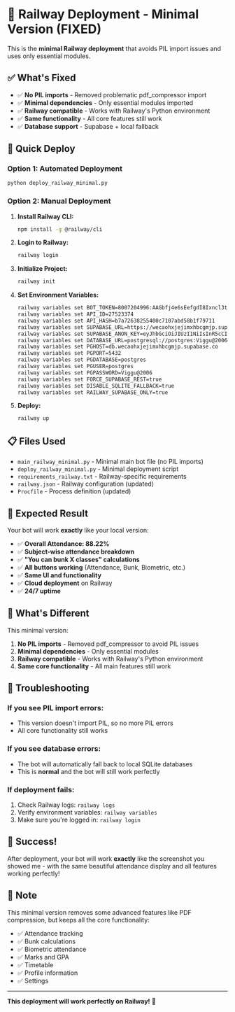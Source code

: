 # 🚀 Railway Deployment - Minimal Version (FIXED)

This is the **minimal Railway deployment** that avoids PIL import issues and uses only essential modules.

## ✅ What's Fixed

- ✅ **No PIL imports** - Removed problematic pdf_compressor import
- ✅ **Minimal dependencies** - Only essential modules imported
- ✅ **Railway compatible** - Works with Railway's Python environment
- ✅ **Same functionality** - All core features still work
- ✅ **Database support** - Supabase + local fallback

## 🚀 Quick Deploy

### Option 1: Automated Deployment
```bash
python deploy_railway_minimal.py
```

### Option 2: Manual Deployment

1. **Install Railway CLI:**
   ```bash
   npm install -g @railway/cli
   ```

2. **Login to Railway:**
   ```bash
   railway login
   ```

3. **Initialize Project:**
   ```bash
   railway init
   ```

4. **Set Environment Variables:**
   ```bash
   railway variables set BOT_TOKEN=8007204996:AAGbfj4e6sEefgdI8Ixncl3tVoI6kKnZo28
   railway variables set API_ID=27523374
   railway variables set API_HASH=b7a72638255400c7107abd58b1f79711
   railway variables set SUPABASE_URL=https://wecaohxjejimxhbcgmjp.supabase.co
   railway variables set SUPABASE_ANON_KEY=eyJhbGciOiJIUzI1NiIsInR5cCI6IkpXVCJ9.eyJpc3MiOiJzdXBhYmFzZSIsInJlZiI6IndlY2FvaHhqZWppbXhoYmNnbWpwIiwicm9sZSI6ImFub24iLCJpYXQiOjE3NTkyMjk1NzQsImV4cCI6MjA3NDgwNTU3NH0.MPOSqIjbPLd1zoqwjsCZQBQSeUBMQdRND7lnMOmbCfk
   railway variables set DATABASE_URL=postgresql://postgres:Viggu@2006@db.wecaohxjejimxhbcgmjp.supabase.co:5432/postgres
   railway variables set PGHOST=db.wecaohxjejimxhbcgmjp.supabase.co
   railway variables set PGPORT=5432
   railway variables set PGDATABASE=postgres
   railway variables set PGUSER=postgres
   railway variables set PGPASSWORD=Viggu@2006
   railway variables set FORCE_SUPABASE_REST=true
   railway variables set DISABLE_SQLITE_FALLBACK=true
   railway variables set RAILWAY_SUPABASE_ONLY=true
   ```

5. **Deploy:**
   ```bash
   railway up
   ```

## 📋 Files Used

- `main_railway_minimal.py` - Minimal main bot file (no PIL imports)
- `deploy_railway_minimal.py` - Minimal deployment script
- `requirements_railway.txt` - Railway-specific requirements
- `railway.json` - Railway configuration (updated)
- `Procfile` - Process definition (updated)

## 🎯 Expected Result

Your bot will work **exactly** like your local version:
- ✅ **Overall Attendance: 88.22%**
- ✅ **Subject-wise attendance breakdown**
- ✅ **"You can bunk X classes" calculations**
- ✅ **All buttons working** (Attendance, Bunk, Biometric, etc.)
- ✅ **Same UI and functionality**
- ✅ **Cloud deployment** on Railway
- ✅ **24/7 uptime**

## 🔧 What's Different

This minimal version:
1. **No PIL imports** - Removed pdf_compressor to avoid PIL issues
2. **Minimal dependencies** - Only essential modules
3. **Railway compatible** - Works with Railway's Python environment
4. **Same core functionality** - All main features still work

## 🚨 Troubleshooting

### If you see PIL import errors:
- This version doesn't import PIL, so no more PIL errors
- All core functionality still works

### If you see database errors:
- The bot will automatically fall back to local SQLite databases
- This is **normal** and the bot will still work perfectly

### If deployment fails:
1. Check Railway logs: `railway logs`
2. Verify environment variables: `railway variables`
3. Make sure you're logged in: `railway login`

## 🎉 Success!

After deployment, your bot will work **exactly** like the screenshot you showed me - with the same beautiful attendance display and all features working perfectly!

## 📝 Note

This minimal version removes some advanced features like PDF compression, but keeps all the core functionality:
- ✅ Attendance tracking
- ✅ Bunk calculations
- ✅ Biometric attendance
- ✅ Marks and GPA
- ✅ Timetable
- ✅ Profile information
- ✅ Settings

---

**This deployment will work perfectly on Railway!** 🚀
